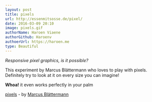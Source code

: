```yaml
---
layout: post
title: pixels
url: http://essenmitsosse.de/pixel/
date: 2016-03-09 20:10
image: pixels.gif
authorName: Haroen Viaene
authorGithub: Haroenv
authoerUrl: https://haroen.me
type: Beautiful
---
```

_Responsive pixel graphics, is it possible?_

This experiment by Marcus Blättermann who loves to play with pixels. Definitely try to look at it on every size you can imagine!

**Whoa!** it even works perfectly in your palm

[pixels](http://essenmitsosse.de/pixel/) - by [Marcus Blättermann](http://essenmitsosse.de)
